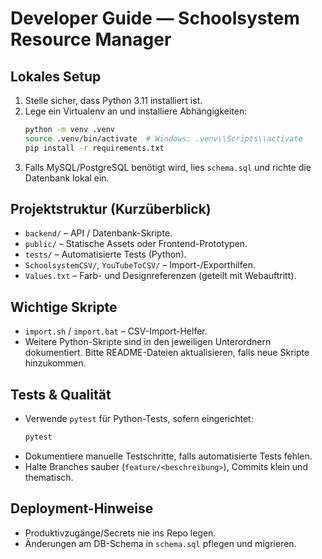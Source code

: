 # Developer Guide — Schoolsystem Resource Manager

## Lokales Setup
1. Stelle sicher, dass Python 3.11 installiert ist.
2. Lege ein Virtualenv an und installiere Abhängigkeiten:
   ```bash
   python -m venv .venv
   source .venv/bin/activate  # Windows: .venv\\Scripts\\activate
   pip install -r requirements.txt
   ```
3. Falls MySQL/PostgreSQL benötigt wird, lies `schema.sql` und richte die Datenbank lokal ein.

## Projektstruktur (Kurzüberblick)
* `backend/` – API / Datenbank-Skripte.
* `public/` – Statische Assets oder Frontend-Prototypen.
* `tests/` – Automatisierte Tests (Python).
* `SchoolsystemCSV/`, `YouTubeToCSV/` – Import-/Exporthilfen.
* `Values.txt` – Farb- und Designreferenzen (geteilt mit Webauftritt).

## Wichtige Skripte
* `import.sh` / `import.bat` – CSV-Import-Helfer.
* Weitere Python-Skripte sind in den jeweiligen Unterordnern dokumentiert. Bitte README-Dateien aktualisieren, falls neue Skripte hinzukommen.

## Tests & Qualität
* Verwende `pytest` für Python-Tests, sofern eingerichtet:
  ```bash
  pytest
  ```
* Dokumentiere manuelle Testschritte, falls automatisierte Tests fehlen.
* Halte Branches sauber (`feature/<beschreibung>`), Commits klein und thematisch.

## Deployment-Hinweise
* Produktivzugänge/Secrets nie ins Repo legen.
* Änderungen am DB-Schema in `schema.sql` pflegen und migrieren.

